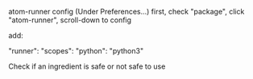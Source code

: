 atom-runner
config (Under Preferences...)
first, check "package", click "atom-runner", scroll-down to config

add:

  "runner":
    "scopes":
      "python": "python3"


Check if an ingredient is safe or not safe to use

